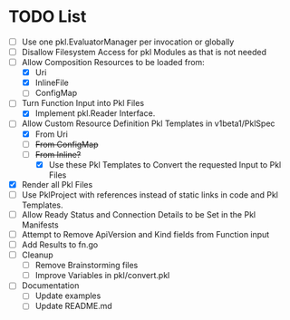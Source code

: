 # TODO List

- [ ] Use one pkl.EvaluatorManager per invocation or globally
- [ ] Disallow Filesystem Access for pkl Modules as that is not needed
- [ ] Allow Composition Resources to be loaded from:
    - [x] Uri
    - [x] InlineFile
    - [ ] ConfigMap
- [ ] Turn Function Input into Pkl Files
    - [x] Implement pkl.Reader Interface.
- [ ] Allow Custom Resource Definition Pkl Templates in v1beta1/PklSpec
    - [x] From Uri
    - [ ] ~~From ConfigMap~~
    - [ ] ~~From Inline?~~
        - [x] Use these Pkl Templates to Convert the requested Input to Pkl Files
- [x] Render all Pkl Files
- [ ] Use PklProject with references instead of static links in code and Pkl Templates.
- [ ] Allow Ready Status and Connection Details to be Set in the Pkl Manifests
- [ ] Attempt to Remove ApiVersion and Kind fields from Function input
- [ ] Add Results to fn.go
- [ ] Cleanup
  - [ ] Remove Brainstorming files
  - [ ] Improve Variables in pkl/convert.pkl

- [ ] Documentation
  - [ ] Update examples
  - [ ] Update README.md
